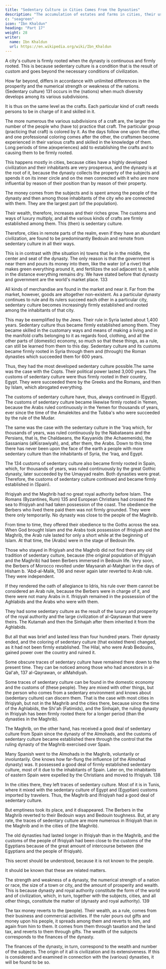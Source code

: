 ```yaml
---
title: "Sedentary Culture in Cities Comes From the Dynasties"
description: "The accumulation of estates and farms in cities, their uses and yields"
c: "seagreen"
icon: "Ibn Khaldun"
heading: "Part 17"
weight: 28
writer:
  name: Ibn Khaldun
  url: https://en.wikipedia.org/wiki/Ibn_Khaldun
---
```



A city's culture is firmly rooted when the dynasty is continuous and firmly rooted. This is because sedentary culture is a condition that is the result of custom and goes beyond the necessary conditions of civilization. 

How far beyond, differs in accordance with unlimited differences in the prosperity and the numerical strength or weakness of the nations. (Sedentary culture) 131 occurs in the (nations) when much diversity develops among its various subdivisions. 

It is thus on the same level as the crafts. Each particular kind of craft needs persons to be in charge of it and skilled in it. 

The more numerous the various subdivisions of a craft are, the larger the number of the people who (have to) practice that craft. The particular group (practicing that craft) is colored by it. As the days follow one upon the other,
and one professional coloring comes after the other, the craftsmen become experienced in their various crafts and skilled in the knowledge of them. Long periods of time a(experiences) add to establishing the crafts and to causing them to be firmly rooted.


This <!-- 132 --> happens mostly in cities, because cities have a highly developed civilization and their inhabitants are very prosperous, and the dynasty is at the root of it, because the dynasty collects the property of the subjects and spends it on its inner circle and on the men connected with it who are more influential by reason of their position than by reason of their property. 

The money comes from the subjects and is spent among the people of the dynasty and then among those inhabitants of
the city who are connected with them. They are the largest part (of the population).

Their wealth, therefore, increases and their riches grow. The customs and ways of luxury multiply, and all the various kinds of crafts are firmly established among them. This (then) is sedentary culture.

Therefore, cities in remote parts of the realm, even if they have an abundant civilization, are found to be predominantly Bedouin and remote from sedentary culture in all their ways. 

This is in contrast with (the situation in) towns that lie in the middle, the center and seat of the dynasty. The only reason is that the government is near them and pours its money into them, like the water (of a river) that makes green everything around it, and fertilizes the soil adjacent to it, while in the distance everything remains dry. We have stated before that dynasty and government are the world's market place. 133 

All kinds of merchandise are found in the market and near it. Far from the market, however, goods are altogether non-existent. As a particular dynasty continues to rule and its rulers succeed each other in a particular city, sedentary culture becomes increasingly firmly established and rooted among the inhabitants of that city.

This may be exemplified by the Jews. Their rule in Syria lasted about 1,400 years. Sedentary culture thus became firmly established among them. They became skilled in the customary ways and means of making a living and in the manifold
crafts belonging to it as regards food, clothing, and all the other parts of (domestic) economy, so much so that these things, as a rule, can still be learned from them to this day. Sedentary culture and its customs became firmly rooted in Syria through
them and (through) the Roman dynasties which succeeded them for 600 years. 

Thus, they had the most developed sedentary culture possible.The same was the case with the Copts. Their political power lasted 3,000 years. The customs of sedentary culture were thus firmly rooted in their country, Egypt. They were succeeded there by the Greeks and the Romans, and then by Islam, which abrogated everything. 

The customs of sedentary culture have, thus, always continued in (Egypt).
The customs of sedentary culture became likewise firmly rooted in Yemen, because the Arabs ruled continuously in the Yemen for thousands of years, ever since the time of the Amalekites and the Tubba's who were succeeded by the rule of the Mudar.

The same was the case with the sedentary culture in the 'Iraq which, for thousands of years, was ruled continuously by the Nabataeans and the Persians, that is, the Chaldaeans, the Kayyanids (the Achaemenids), the Sassanians (alKisrawiyah),
and, after them, the Arabs. Down to this time there has never been upon the face of the earth a people with more sedentary culture than the inhabitants of Syria, the 'Iraq, and Egypt.

The 134 customs of sedentary culture also became firmly rooted in Spain, which, for thousands of years, was ruled continuously by the great Gothic dynasty, later succeeded by the Umayyad realm. Both dynasties were great. Therefore, the customs of sedentary culture continued and became firmly established in (Spain). 

Ifriqiyah and the Maghrib had no great royal authority before Islam. The Romans (Byzantines, Rum) 135 and European Christians had crossed the sea to Ifriqiyah and had taken possession of the coast. The obedience the Berbers who lived there paid them was not firmly grounded. They were there only temporarily. No dynasty was close to the people of the Maghrib. 

From time to time, they offered their obedience to the Goths across the sea. When God brought Islam and the Arabs
took possession of Ifriqiyah and the Maghrib, the Arab rule lasted for only a short while at the beginning of Islam. At that time, the (Arabs) were in the stage of Bedouin life. 

Those who stayed in Ifrigiyah and the Maghrib did not find there any old tradition of sedentary culture, because (the original population of Ifrigiyah and the Maghrib) had been Berbers immersed in Bedouin life. Very soon, the Berbers of
Morocco revolted under Maysarah al-Matghari in the days of Hisham b. 'Abd-al-Malik, 136 and never again later reverted to Arab rule. They were independent. 

If they rendered the oath of allegiance to Idris, his rule over them cannot be considered
an Arab rule, because the Berbers were in charge of it, and there were not many Arabs in it. Ifriqiyah remained in the possession of the Aghlabids and the Arabs who were with them. 

They had some sedentary culture as the result of the luxury and prosperity of the royal authority and the large civilization of al-Qayrawan that were theirs. The Kutamah and then the Sinhajah after them inherited it from the Aghlabids. 

But all that was brief and lasted less than four hundred years. Their dynasty ended, and the coloring of sedentary culture (that existed there) changed, as it had not been firmly established. The Hilal, who were Arab Bedouins, gained power over the country and ruined it.


Some obscure traces of sedentary culture have remained there down to the present time. They can be noticed among those who had ancestors in al-Qal'ah, 137 al-Qayrawan, or alMahdiyah. 

Some traces of sedentary culture can be found in the domestic economy and the customs of (these people). They are mixed with other things, but the person who comes from a sedentary environment and knows about (sedentary culture) can discern them. That is the case with most cities in Ifriqiyah, but not in the Maghrib and the cities there, because since the time of the Aghlabids,
the Shi'ah (Fatimids), and the Sinhajah, the ruling dynasty in Ifriqiyah has been firmly rooted there for a longer period (than the dynasties in the Maghrib).


The Maghrib, on the other hand, has received a good deal of sedentary culture from Spain since the dynasty of the Almohads, and the customs of sedentary culture became established there through the control that the ruling dynasty of the
Maghrib exercised over Spain. 

Many Spanish went to the Almohads in the Maghrib, voluntarily or involuntarily. One knows how far-flung the influence (of the Almohad dynasty) was. It possessed a good deal of firmly established sedentary culture, most of it due to the inhabitants of Spain. Later on, the inhabitants of eastern Spain were expelled by the Christians and moved to
Ifriqiyah. 138 

In the cities there, they left traces of sedentary culture. Most of it is in Tunis, where it mixed with the sedentary culture of Egypt and (Egyptian) customs imported by travelers. Thus, the Maghrib and Ifriqiyah had a good deal of sedentary culture. 

But emptiness took its place, and it disappeared. The Berbers in the Maghrib reverted to their Bedouin ways and Bedouin toughness. But, at any rate, the traces of sedentary culture are more numerous in Ifriqiyah than in the Maghrib and in the cities of (the Maghrib). 

The old dynasties had lasted longer in Ifriqiyah than in the Maghrib, and the customs of the people of Ifriqiyah had been close to the customs of the Egyptians because of the great amount of intercourse between (the Egyptians and the people of Ifriqiyah).


This secret should be understood, because it is not known to the people. 

It should be known that these are related matters. 

The strength and weakness of a dynasty, the numerical strength of a nation or race, the size of a town or city, and the
amount of prosperity and wealth. This is because dynasty and royal authority constitute the form of the world and of civilization, which, in turn, together with the subjects, cities, and all other things, constitute the matter of (dynasty and royal authority). 139 

The tax money reverts to the (people). Their wealth, as a rule, comes from their business and commercial activities. If the ruler pours out gifts and money upon his people, it spreads among them and reverts to him, and again from him to
them. It comes from them through taxation and the land tax, and reverts to them through gifts. The wealth of the subjects corresponds to the finances of the dynasty. 

The finances of the dynasty, in turn, correspond to the wealth and number of the subjects. The origin of it all is civilization and its extensiveness. If this is considered and examined in connection with the (various) dynasties, it will be found to be so.
<!-- "God decides, and no one can change His decision." 140 -->
